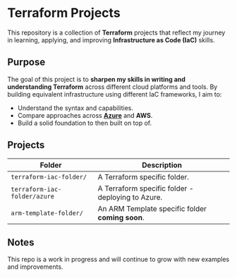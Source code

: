 # Terraform Projects

This repository is a collection of **Terraform** projects that reflect my journey in learning, applying, and improving **Infrastructure as Code (IaC)** skills.

## Purpose

The goal of this project is to **sharpen my skills in writing and understanding Terraform** across different cloud platforms and tools. By building equivalent infrastructure using different IaC frameworks, I aim to:

- Understand the syntax and capabilities.
- Compare approaches across **[Azure](/azure)** and **AWS**.
- Build a solid foundation to then built on top of. 

## Projects

| Folder                  | Description |
|--------------------------|-------------|
| `terraform-iac-folder/` | A Terraform specific folder. |
| `terraform-iac-folder/azure` | A Terraform specific folder - deploying to Azure. |
| `arm-template-folder/`  | An ARM Template specific folder **coming soon**. |

## Notes

This repo is a work in progress and will continue to grow with new examples and improvements.
